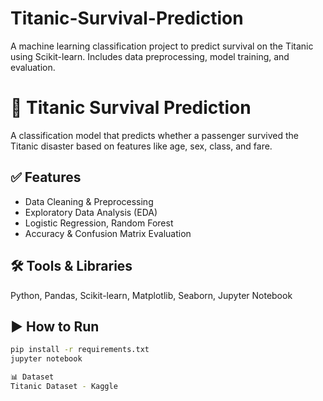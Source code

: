 # Titanic-Survival-Prediction
A  machine learning classification project to predict survival on the Titanic using Scikit-learn. Includes data preprocessing, model training, and evaluation.

# 🚢 Titanic Survival Prediction

A classification model that predicts whether a passenger survived the Titanic disaster based on features like age, sex, class, and fare.

## ✅ Features
- Data Cleaning & Preprocessing
- Exploratory Data Analysis (EDA)
- Logistic Regression, Random Forest
- Accuracy & Confusion Matrix Evaluation

## 🛠 Tools & Libraries
Python, Pandas, Scikit-learn, Matplotlib, Seaborn, Jupyter Notebook

## ▶️ How to Run
  ```bash
  pip install -r requirements.txt
  jupyter notebook

📊 Dataset
Titanic Dataset - Kaggle
